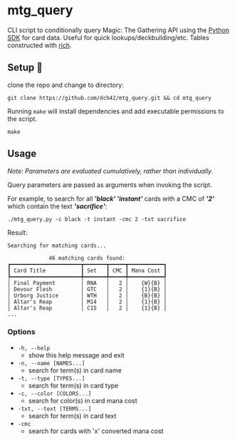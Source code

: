 # mtg_query
CLI script to conditionally query Magic: The Gathering API using the [Python SDK](https://github.com/MagicTheGathering/mtg-sdk-python) for card data. Useful for quick lookups/deckbuilding/etc. Tables constructed with [rich](https://github.com/willmcgugan/rich).

## Setup 🔧
clone the repo and change to directory:
~~~
git clone https://github.com/dch42/mtg_query.git && cd mtg_query
~~~

Running `make` will install dependencies and add executable permissions to the script.

~~~
make
~~~

## Usage
*Note: Parameters are evaluated cumulatively, rather than individually.*

Query parameters are passed as arguments when invoking the script. 

For example, to search for all ***'black' 'instant'*** cards with a CMC of ***'2'*** which contain the text ***'sacrifice'***:

~~~
./mtg_query.py -c black -t instant -cmc 2 -txt sacrifice
~~~

Result:

~~~
Searching for matching cards...

             46 matching cards found:             
┏━━━━━━━━━━━━━━━━━━━━━━┳━━━━━━━┳━━━━━┳━━━━━━━━━━━┓
┃ Card Title           ┃ Set   ┃ CMC ┃ Mana Cost ┃
┡━━━━━━━━━━━━━━━━━━━━━━╇━━━━━━━╇━━━━━╇━━━━━━━━━━━┩
│ Final Payment        │ RNA   │   2 │    {W}{B} │
│ Devour Flesh         │ GTC   │   2 │    {1}{B} │
│ Urborg Justice       │ WTH   │   2 │    {B}{B} │
│ Altar's Reap         │ M14   │   2 │    {1}{B} │
│ Altar's Reap         │ C15   │   2 │    {1}{B} │
...
~~~

### Options
- `-h, --help`
    - show this help message and exit
- `-n, --name [NAMES...]`
    - search for term(s) in card name
- `-t, --type [TYPES...]`
    - search for term(s) in card type
- `-c, --color [COLORS...]`
    - search for color(s) in card mana cost 
- `-txt, --text [TERMS...]`
    - search for term(s) in card text 
- `-cmc`
    - search for cards with 'x' converted mana cost 


